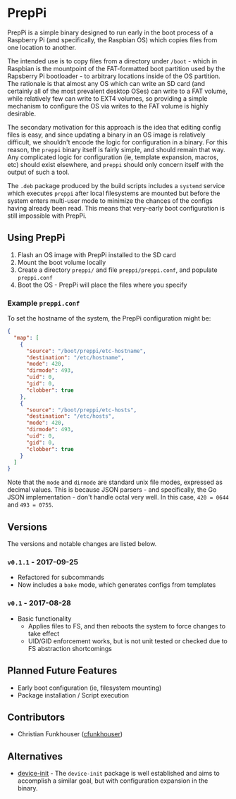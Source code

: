 # PrepPi

PrepPi is a simple binary designed to run early in the boot process of a
Raspberry Pi (and specifically, the Raspbian OS) which copies files from one
location to another.

The intended use is to copy files from a directory under `/boot` - which in
Raspbian is the mountpoint of the FAT-formatted boot partition used by the
Rapsberry Pi bootloader - to arbitrary locations inside of the OS partition. The
rationale is that almost any OS which can write an SD card (and certainly all of
the most prevalent desktop OSes) can write to a FAT volume, while relatively
few can write to EXT4 volumes, so providing a simple mechanism to configure the
OS via writes to the FAT volume is highly desirable.

The secondary motivation for this approach is the idea that editing config files
is easy, and since updating a binary in an OS image is relatively difficult, we
shouldn't encode the logic for configuration in a binary. For this reason, the
`preppi` binary itself is fairly simple, and should remain that way. Any
complicated logic for configuration (ie, template expansion, macros, etc) should
exist elsewhere, and `preppi` should only concern itself with the output of such
a tool.

The `.deb` package produced by the build scripts includes a `systemd` service
which executes `preppi` after local filesystems are mounted but before the
system enters multi-user mode to minimize the chances of the configs having 
already been read. This means that very-early boot configuration is still
impossible with PrepPi.

## Using PrepPi

1.  Flash an OS image with PrepPi installed to the SD card
1.  Mount the boot volume locally
1.  Create a directory `preppi/` and file `preppi/preppi.conf`, and populate
    `preppi.conf`
1.  Boot the OS - PrepPi will place the files where you specify

### Example `preppi.conf`

To set the hostname of the system, the PrepPi configuration might be:

```json
{
  "map": [
    {
      "source": "/boot/preppi/etc-hostname",
      "destination": "/etc/hostname",
      "mode": 420,
      "dirmode": 493,
      "uid": 0,
      "gid": 0,
      "clobber": true
    },
    {
      "source": "/boot/preppi/etc-hosts",
      "destination": "/etc/hosts",
      "mode": 420,
      "dirmode": 493,
      "uid": 0,
      "gid": 0,
      "clobber": true
    }
  ]
}
```

Note that the `mode` and `dirmode` are standard unix file modes, expressed as
decimal values. This is because JSON parsers - and specifically, the Go JSON
implementation - don't handle octal very well. In this case, `420 = 0644` and
`493 = 0755`.

## Versions

The versions and notable changes are listed below.

### `v0.1.1` - 2017-09-25
-   Refactored for subcommands
-   Now includes a `bake` mode, which generates configs from templates

### `v0.1` - 2017-08-28
-   Basic functionality
    -   Applies files to FS, and then reboots the system to force changes to
        take effect
    -   UID/GID enforcement works, but is not unit tested or checked due to
        FS abstraction shortcomings

## Planned Future Features
-   Early boot configuration (ie, filesystem mounting)
-   Package installation / Script execution

## Contributors
-   Christian Funkhouser ([cfunkhouser](http://github.com/cfunkhouser))

## Alternatives
-   [device-init](http://github.com/hypriot/device-init) - The `device-init`
    package is well established and aims to accomplish a similar goal, but with
    configuration expansion in the binary.